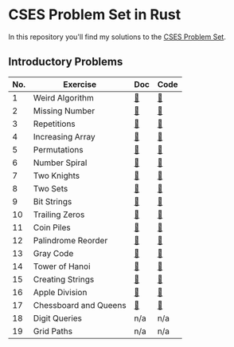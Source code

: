 # CSES Problem Set in Rust

In this repository you'll find my solutions to the [CSES Problem Set](https://cses.fi/problemset/).

## Introductory Problems

| No. | Exercise              | Doc                                  | Code                                        |
| --- | --------------------- | ------------------------------------ | ------------------------------------------- |
| 1   | Weird Algorithm       | [📝](./src/weird_algorithm.md)       | [📜](./src/bin/01_weird_algorithm.rs)       |
| 2   | Missing Number        | [📝](./src/missing_number.md)        | [📜](./src/bin/02_missing_number.rs)        |
| 3   | Repetitions           | [📝](./src/repetitions.md)           | [📜](./src/bin/03_repetitions.rs)           |
| 4   | Increasing Array      | [📝](./src/increasing_array.md)      | [📜](./src/bin/04_increasing_array.rs)      |
| 5   | Permutations          | [📝](./src/permutations.md)          | [📜](./src/bin/05_permutations.rs)          |
| 6   | Number Spiral         | [📝](./src/number_spiral.md)         | [📜](./src/bin/06_number_spiral.rs)         |
| 7   | Two Knights           | [📝](./src/two_knights.md)           | [📜](./src/bin/07_two_knights.rs)           |
| 8   | Two Sets              | [📝](./src/two_sets.md)              | [📜](./src/bin/08_two_sets.rs)              |
| 9   | Bit Strings           | [📝](./src/bit_strings.md)           | [📜](./src/bin/09_bit_strings.rs)           |
| 10  | Trailing Zeros        | [📝](./src/trailing_zeros.md)        | [📜](./src/bin/10_trailing_zeros.rs)        |
| 11  | Coin Piles            | [📝](./src/coin_piles.md)            | [📜](./src/bin/11_coin_piles.rs)            |
| 12  | Palindrome Reorder    | [📝](./src/palindrome_reorder.md)    | [📜](./src/bin/12_palindrome_reorder.rs)    |
| 13  | Gray Code             | [📝](./src/gray_code.md)             | [📜](./src/bin/13_gray_code.rs)             |
| 14  | Tower of Hanoi        | [📝](./src/tower_of_hanoi.md)        | [📜](./src/bin/14_tower_of_hanoi.rs)        |
| 15  | Creating Strings      | [📝](./src/creating_strings.md)      | [📜](./src/bin/15_creating_strings.rs)      |
| 16  | Apple Division        | [📝](./src/apple_division.md)        | [📜](./src/bin/16_apple_division.rs)        |
| 17  | Chessboard and Queens | [📝](./src/chessboard_and_queens.md) | [📜](./src/bin/17_chessboard_and_queens.rs) |
| 18  | Digit Queries         | n/a                                  | n/a                                         |
| 19  | Grid Paths            | n/a                                  | n/a                                         |
